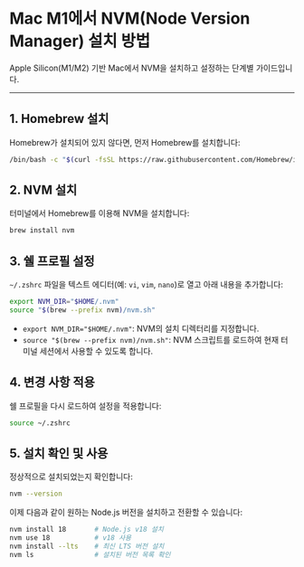 # Mac M1에서 NVM(Node Version Manager) 설치 방법

Apple Silicon(M1/M2) 기반 Mac에서 NVM을 설치하고 설정하는 단계별 가이드입니다.

---

## 1. Homebrew 설치

Homebrew가 설치되어 있지 않다면, 먼저 Homebrew를 설치합니다:
```bash
/bin/bash -c "$(curl -fsSL https://raw.githubusercontent.com/Homebrew/install/HEAD/install.sh)"
```

## 2. NVM 설치

터미널에서 Homebrew를 이용해 NVM을 설치합니다:
```bash
brew install nvm
```

## 3. 쉘 프로필 설정

`~/.zshrc` 파일을 텍스트 에디터(예: `vi`, `vim`, `nano`)로 열고 아래 내용을 추가합니다:

```bash
export NVM_DIR="$HOME/.nvm"
source "$(brew --prefix nvm)/nvm.sh"
```

- `export NVM_DIR="$HOME/.nvm"`: NVM의 설치 디렉터리를 지정합니다.  
- `source "$(brew --prefix nvm)/nvm.sh"`: NVM 스크립트를 로드하여 현재 터미널 세션에서 사용할 수 있도록 합니다.

## 4. 변경 사항 적용

쉘 프로필을 다시 로드하여 설정을 적용합니다:
```bash
source ~/.zshrc
```

## 5. 설치 확인 및 사용

정상적으로 설치되었는지 확인합니다:
```bash
nvm --version
```

이제 다음과 같이 원하는 Node.js 버전을 설치하고 전환할 수 있습니다:

```bash
nvm install 18       # Node.js v18 설치
nvm use 18           # v18 사용
nvm install --lts    # 최신 LTS 버전 설치
nvm ls               # 설치된 버전 목록 확인
```
